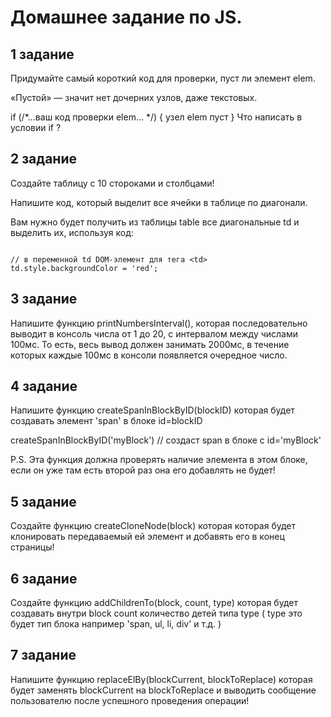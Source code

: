 # Домашнее задание по JS.

## 1 задание

Придумайте самый короткий код для проверки, пуст ли элемент elem.

«Пустой» — значит нет дочерних узлов, даже текстовых.

if (/*...ваш код проверки elem... */) { узел elem пуст }
Что написать в условии if ?

## 2 задание

Создайте таблицу с 10 стороками и столбцами!

Напишите код, который выделит все ячейки в таблице по диагонали.

Вам нужно будет получить из таблицы table все диагональные td и выделить их, используя код:

```

// в переменной td DOM-элемент для тега <td>
td.style.backgroundColor = 'red';

```

## 3 задание

Напишите функцию printNumbersInterval(), которая последовательно выводит в консоль числа от 1 до 20, с интервалом между числами 100мс. То есть, весь вывод должен занимать 2000мс, в течение которых каждые 100мс в консоли появляется очередное число.

## 4 задание

Напишите функцию createSpanInBlockByID(blockID) которая будет создавать элемент 'span' в блоке id=blockID

createSpanInBlockByID('myBlock') // создаст span в блоке с id='myBlock'

P.S. Эта функция должна проверять наличие элемента в этом блоке, если он уже там есть второй раз она его добавлять не будет!

## 5 задание

Создайте функцию createCloneNode(block) которая которая будет клонировать передаваемый ей элемент и добавять его в конец страницы! 

## 6 задание

Создайте функцию addChildrenTo(block, count, type) которая будет создавать внутри block count количество детей типа type ( type это будет тип блока например 'span, ul, li, div' и т.д.  )

## 7 задание

Напишите функцию replaceElBy(blockCurrent, blockToReplace) которая будет заменять blockCurrent на blockToReplace и выводить сообщение пользователю после успешного проведения операции!
